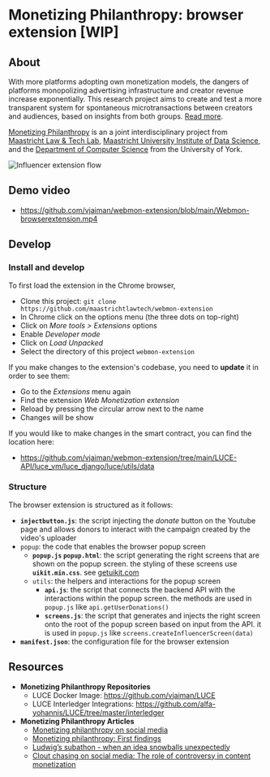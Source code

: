 # Monetizing Philanthropy: browser extension [WIP]

## About
With more platforms adopting own monetization models, the dangers of platforms monopolizing advertising infrastructure and creator revenue increase exponentially. This research project aims to create and test a more transparent system for spontaneous microtransactions between creators and audiences, based on insights from both groups. [Read more](https://community.webmonetization.org/philanthropy/monetizing-philanthropy-on-social-media-1i0i).

[Monetizing Philanthropy](https://community.webmonetization.org/philanthropy/monetizing-philanthropy-on-social-media-1i0i) is an a joint interdisciplinary project from [Maastricht Law & Tech Lab](https://github.com/maastrichtlawtech), [Maastricht University Institute of Data Science](https://github.com/MaastrichtU-IDS), and the [Department of Computer Science](https://github.com/university-of-york) from the University of York.

![Influencer extension flow](./docs/screens-influ.png)

## Demo video
- https://github.com/vjaiman/webmon-extension/blob/main/Webmon-browserextension.mp4

## Develop
### Install and develop
To first load the extension in the Chrome browser, 

- Clone this project: `git clone https://github.com/maastrichtlawtech/webmon-extension`
- In Chrome click on the options menu (the three dots on top-right)
- Click on _More tools > Extensions_ options
- Enable _Developer mode_
- Click on _Load Unpacked_
- Select the directory of this project `webmon-extension`

If you make changes to the extension's codebase, you need to **update** it in order to see them:
- Go to the _Extensions_ menu again
- Find the extension _Web Monetization extension_
- Reload by pressing the circular arrow next to the name
- Changes will be show

If you would like to make changes in the smart contract, you can find the location here:
- https://github.com/vjaiman/webmon-extension/tree/main/LUCE-API/luce_vm/luce_django/luce/utils/data

### Structure
The browser extension is structured as it follows:
- **`injectbutton.js`**: the script injecting the _donate_ button on the Youtube page and allows donors to interact with the campaign created by the video's uploader
- `popup`: the code that enables the browser popup screen
    - **`popup.js` `popup.html`**: the script generating the right screens that are shown on the popup screen. the styling of these screens use **`uikit.min.css`**. see [getuikit.com](https://getuikit.com/)
    - `utils`: the helpers and interactions for the popup screen
        - **`api.js`**: the script that connects the backend API with the interactions within the popup screen. the methods are used in `popup.js` like `api.getUserDonations()`
        - **`screens.js`**: the script that generates and injects the right screen onto the root of the popup screen based on input from the API. it is used in `popup.js` like `screens.createInfluencerScreen(data)`
- **`manifest.json`**: the configuration file for the browser extension

## Resources
- **Monetizing Philanthropy Repositories**
    - LUCE Docker Image: https://github.com/vjaiman/LUCE
    - LUCE Interledger Integrations: https://github.com/alfa-yohannis/LUCE/tree/master/interledger
- **Monetizing Philanthropy Articles**
    - [Monetizing philanthropy on social media](https://community.webmonetization.org/philanthropy/monetizing-philanthropy-on-social-media-1i0i)
    - [Monetizing philanthropy: First findings](https://community.webmonetization.org/philanthropy/monetizing-philanthropy-first-findings-3m4b)
    - [Ludwig’s subathon - when an idea snowballs unexpectedly](https://community.webmonetization.org/philanthropy/ludwig-s-subathon-when-an-idea-snowballs-unexpectedly-34pp)
    - [Clout chasing on social media: The role of controversy in content monetization](https://community.webmonetization.org/philanthropy/clout-chasing-on-social-media-the-role-of-controversy-in-content-monetization-4dkg)
